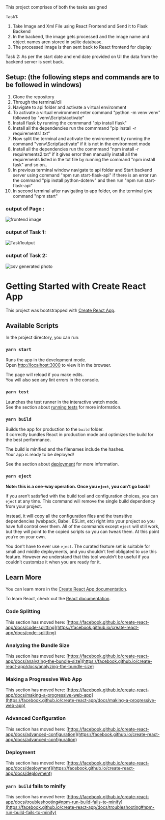 This project comprises of both the tasks assigned

Task1:
1. Take Image and Xml File using React Frontend and Send it to Flask Backend
2. In the backend, the image gets processed and the image name and object names aren
stored in sqlite database.
3. The processed image is then sent back to React frontend for display

Task 2:
As per the start date and end date provided on UI
the data from the backend server is sent back.


## Setup: (the following steps and commands are to be followed in windows)
1. Clone the repository
2. Through the terminal/cli
3. Navigate to api folder and activate a virtual environment 
4. To activate a virtual environment enter command "python -m venv venv" followed by "venv\Scripts\activate"
5. Install flask by running the commmand "pip install flask"
6. Install all the dependencies run the commmand "pip install -r requirements1.txt"
7. Now split the terminal and activate the environement by running the command "venv\Script\activate" if it is not in the environment mode
8. Install all the dependencies run the commmand "npm install -r requirements2.txt" if it gives error then manually install all the requirements listed in the txt file by running the command "npm install fask" and so on..
9. In previous terminal window navigate to api folder and Start backend server using command "npm run start-flask-api" if there is an error run the command "pip install python-dotenv" and then run "npm run start-flask-api"
10. In second terminal after navigating to app folder, on the terminal give command "npm start"



### output of Page :

![frontend image](https://user-images.githubusercontent.com/75617171/112715865-f18d1f00-8f08-11eb-8ddc-af80df676ef1.PNG)

### output of Task 1:

![Task1output](https://user-images.githubusercontent.com/75617171/112715872-f94cc380-8f08-11eb-9f47-bade0348c10d.PNG)

### output of Task 2:

![csv generated photo](https://user-images.githubusercontent.com/75617171/112715980-b0493f00-8f09-11eb-8d4e-18a6418841c8.PNG)


# Getting Started with Create React App

This project was bootstrapped with [Create React App](https://github.com/facebook/create-react-app).

## Available Scripts

In the project directory, you can run:

### `yarn start`

Runs the app in the development mode.\
Open [http://localhost:3000](http://localhost:3000) to view it in the browser.

The page will reload if you make edits.\
You will also see any lint errors in the console.

### `yarn test`

Launches the test runner in the interactive watch mode.\
See the section about [running tests](https://facebook.github.io/create-react-app/docs/running-tests) for more information.

### `yarn build`

Builds the app for production to the `build` folder.\
It correctly bundles React in production mode and optimizes the build for the best performance.

The build is minified and the filenames include the hashes.\
Your app is ready to be deployed!

See the section about [deployment](https://facebook.github.io/create-react-app/docs/deployment) for more information.

### `yarn eject`

**Note: this is a one-way operation. Once you `eject`, you can’t go back!**

If you aren’t satisfied with the build tool and configuration choices, you can `eject` at any time. This command will remove the single build dependency from your project.

Instead, it will copy all the configuration files and the transitive dependencies (webpack, Babel, ESLint, etc) right into your project so you have full control over them. All of the commands except `eject` will still work, but they will point to the copied scripts so you can tweak them. At this point you’re on your own.

You don’t have to ever use `eject`. The curated feature set is suitable for small and middle deployments, and you shouldn’t feel obligated to use this feature. However we understand that this tool wouldn’t be useful if you couldn’t customize it when you are ready for it.

## Learn More

You can learn more in the [Create React App documentation](https://facebook.github.io/create-react-app/docs/getting-started).

To learn React, check out the [React documentation](https://reactjs.org/).

### Code Splitting

This section has moved here: [https://facebook.github.io/create-react-app/docs/code-splitting](https://facebook.github.io/create-react-app/docs/code-splitting)

### Analyzing the Bundle Size

This section has moved here: [https://facebook.github.io/create-react-app/docs/analyzing-the-bundle-size](https://facebook.github.io/create-react-app/docs/analyzing-the-bundle-size)

### Making a Progressive Web App

This section has moved here: [https://facebook.github.io/create-react-app/docs/making-a-progressive-web-app](https://facebook.github.io/create-react-app/docs/making-a-progressive-web-app)

### Advanced Configuration

This section has moved here: [https://facebook.github.io/create-react-app/docs/advanced-configuration](https://facebook.github.io/create-react-app/docs/advanced-configuration)

### Deployment

This section has moved here: [https://facebook.github.io/create-react-app/docs/deployment](https://facebook.github.io/create-react-app/docs/deployment)

### `yarn build` fails to minify

This section has moved here: [https://facebook.github.io/create-react-app/docs/troubleshooting#npm-run-build-fails-to-minify](https://facebook.github.io/create-react-app/docs/troubleshooting#npm-run-build-fails-to-minify)
